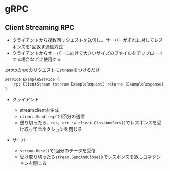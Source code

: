 # gRPC

## Client Streaming RPC
- クライアントから複数回リクエストを送信し、サーバーがそれに対してレスポンスを1回返す通信方式
- クライアントからサーバーに向けて大きいサイズのファイルをアップロードする場合などに使用する

.protoのrpcのリクエストに`stream`をつけるだけ

```proto
service ExampleService {
	rpc ClientStream (stream ExampleRequest) returns (ExampleResponse);
}
```

- クライアント
  - streamclientを生成
  - `client.Send(req)`で1回分の送信
  - 送り切ったら、`res, err := client.CloseAndRecv()`でレスポンスを受け取ってコネクションを閉じる

- サーバー
  - `stream.Recv()`で1回分のデータを受信
  - 受け取り切ったら`stream.SendAndClose()`でレスポンスを返しコネクションを閉じる